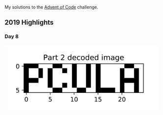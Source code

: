 My solutions to the [Advent of Code](https://adventofcode.com/) challenge. 

## 2019 Highlights
### Day 8

![Part 2 decoded image](aoc2019/2019_8_2_img.svg) 